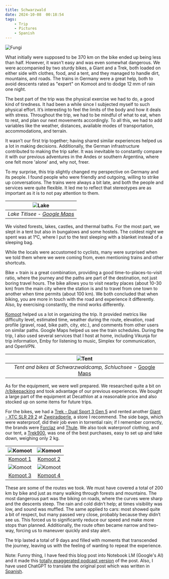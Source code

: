 ```yaml
---
title: Schwarzwald
date: 2024-10-08  00:18:54
tags:
    - Trip
    - Pictures
    - Spanish
---
```

![Fungi](/images/posts/fungi.jpg)

What initially were supposed to be 370 km on the bike ended up being less than half. However, it wasn’t easy and was even somewhat dangerous. We were accompanied by two sturdy bikes, a Giant and a Trek, both loaded on either side with clothes, food, and a tent, and they managed to handle dirt, mountains, and roads. The trains in Germany were a great help, both to avoid descents rated as "expert" on Komoot and to dodge 12 mm of rain one night.

The best part of the trip was the physical exercise we had to do, a good kind of tiredness. It had been a while since I subjected myself to such physical effort. It’s interesting to feel the limits of the body and how it deals with stress. Throughout the trip, we had to be mindful of what to eat, when to rest, and plan our next movements accordingly. To all this, we had to add variables like the weather, distances, available modes of transportation, accommodations, and terrain.

It wasn’t our first trip together; having shared similar experiences helped us a lot in making decisions. Additionally, the German infrastructure contributed to making the trip safer. It was inevitable to constantly compare it with our previous adventures in the Andes or southern Argentina, where one felt more 'alone' and, why not, freer.

To my surprise, this trip slightly changed my perspective on Germany and its people. I found people who were friendly and outgoing, willing to strike up conversations. The trains were always a bit late, and both the people and services were quite flexible. It led me to reflect that stereotypes are as important as it is to not pay attention to them.

|![Lake](/images/posts/lake.jpg) |
|:--:| 
| *Lake Titisee - [Google Maps](https://maps.app.goo.gl/wzwSDvtHGsXYsRzX6)* |

We visited forests, lakes, castles, and thermal baths. For the most part, we slept in a tent but also in bungalows and some hostels. The coldest night we spent was at 1°C, where I put to the test sleeping with a blanket instead of a sleeping bag.

While the locals were accustomed to cyclists, many were surprised when we told them where we were coming from, even mentioning trains and other shortcuts.

Bike + train is a great combination, providing a good time-to-places-to-visit ratio, where the journey and the paths are part of the destination, not just boring travel hours. The bike allows you to visit nearby places (about 10-30 km) from the main city where the station is and to travel from one town to another when time permits (about 100 km). We both concluded that when biking, you are more in touch with the road and experience it differently. Also, by exercising constantly, the mind works differently.

[Komoot](www.komoot.com) helped us a lot in organizing the trip. It provided metrics like difficulty level, estimated time, weather during the route, elevation, road profile (gravel, road, bike path, city, etc.), and comments from other users on similar paths. Google Maps helped us see the train schedules. During the trip, I also used several services that I host at home, including Vikunja for trip information, Emby for listening to music, Simplex for communication, and OpenVPN.

|![Tent](/images/posts/tent.jpg) |
|:--:| 
| *Tent and bikes at Schwarzwaldcamp, Schluchsee* - [Google Maps](https://maps.app.goo.gl/98Lz5qJ6R1bqxjp4A) |

As for the equipment, we were well prepared. We researched quite a bit on [/r/bikepacking](https://www.reddit.com/r/bikepacking/) and took advantage of our previous experiences. We bought a large part of the equipment at Decathlon at a reasonable price and also stocked up on some items for future trips.

For the bikes, we had a [Trek - Dual Sport 3 Gen 5](https://www.trekbikes.com/us/en_US/bikes/hybrid-bikes/dual-sport-bikes/dual-sport/dual-sport-3-gen-5/p/36826/) and rented another [Giant - XTC SLR 29 2](https://www.giant-bicycles.com/us/xtc-slr-29-2-2021) at [Zweiradperle](https://zweiradperle.hamburg), a store I recommend. The side bags, which were waterproof, did their job even in torrential rain; if I remember correctly, the brands were [Forclaz](https://www.decathlon.com/collections/forclaz) and [Thule](https://www.thule.com/en-us/bike-packs-bags-and-racks/panniers-and-bike-bags/thule-shield-pannier-25l-_-3204209). We also took waterproof clothing, and our tent, a [Trek900](https://www.decathlon.es/es/p/tienda-de-campana-domo-2-personas-de-trekking-forclaz-trek900/_/R-p-301558), was one of the best purchases, easy to set up and take down, weighing only 2 kg.


| ![Komoot](/images/posts/kamoot1.png) | ![Komoot](/images/posts/kamoot2.png)|
|:--:|:--:|
| [Komoot 1](https://www.komoot.com/tour/1885819816) | [Komoot 2](https://www.komoot.com/tour/1882999499) |
| ![Komoot](/images/posts/kamoot3.png)|![Komoot](/images/posts/kamoot4.png)|
| [Komoot 3](https://www.komoot.com/tour/1884092227) | [Komoot 4](https://www.komoot.com/tour/1883087267) |

These are some of the routes we took. We must have covered a total of 200 km by bike and just as many walking through forests and mountains. The most dangerous part was the biking on roads, where the curves were sharp and the descents steep. The rain and cold didn’t help; at times visibility was low, and sound was muffled. The same applied to cars: most showed quite a bit of respect, but many passed very close, probably because they didn’t see us. This forced us to significantly reduce our speed and make more stops than planned. Additionally, the route often became narrow and two-way, forcing us to maneuver quickly and stay alert.

The trip lasted a total of 9 days and filled with moments that transcended the journey, leaving us with the feeling of wanting to repeat the experience.

Note: Funny thing, I have feed this blog post into Notebook LM (Google's AI) and it made this [totally exaggerated podcast version](/audio/podcast.wav) of the post. Also, I have used ChatGPT to translate the original post which was written in [Spanish](/es/posts/germnay_trip/).






